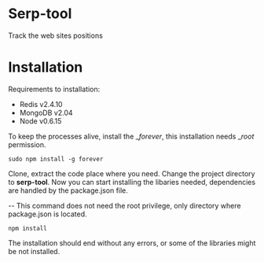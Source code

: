 Serp-tool
=========

Track the web sites positions


Installation
=========

Requirements to installation:

 - Redis v2.4.10
 - MongoDB v2.04
 - Node v0.6.15

To keep the processes alive, install the __forever_, this installation needs __root_ permission.

	sudo npm install -g forever

Clone, extract the code place where you need. Change the project directory to __serp-tool__.
Now you can start installing the libaries needed, dependencies are handled by the package.json file.

-- This command does not need the root privilege, only directory where package.json is located.

	npm install

The installation should end without any errors, or some of the libraries might be not installed.